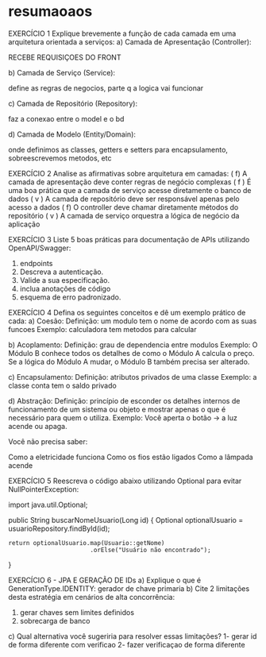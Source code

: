 # resumaoaos
EXERCÍCIO 1 
Explique brevemente a função de cada camada em uma arquitetura orientada a serviços:
a) Camada de Apresentação (Controller):

RECEBE REQUISIÇOES DO FRONT

b) Camada de Serviço (Service):

define as regras de negocios, parte q a logica vai funcionar

c) Camada de Repositório (Repository):

faz a conexao entre o model e o bd

d) Camada de Modelo (Entity/Domain):

onde definimos as classes, getters e setters para encapsulamento, sobreescrevemos metodos, etc

EXERCÍCIO 2 
Analise as afirmativas sobre arquitetura em camadas:
( f) A camada de apresentação deve conter regras de negócio complexas
( f ) É uma boa prática que a camada de serviço acesse diretamente o banco de dados
( v ) A camada de repositório deve ser responsável apenas pelo acesso a dados
( f) O controller deve chamar diretamente métodos do repositório
( v ) A camada de serviço orquestra a lógica de negócio da aplicação

EXERCÍCIO 3
Liste 5 boas práticas para documentação de APIs utilizando OpenAPI/Swagger:
1. endpoints 
2. Descreva a autenticação.
3. Valide a sua especificação.
4. inclua anotações de código
5. esquema de erro padronizado.


EXERCÍCIO 4 
Defina os seguintes conceitos e dê um exemplo prático de cada:
a) Coesão:
   Definição: um modulo tem o nome de acordo com as suas funcoes
   Exemplo: calculadora tem metodos para calcular

b) Acoplamento: 
   Definição: grau de dependencia entre modulos
   Exemplo: O Módulo B conhece todos os detalhes de como o Módulo A calcula o preço.
Se a lógica do Módulo A mudar, o Módulo B também precisa ser alterado.

c) Encapsulamento:
   Definição: atributos privados de uma classe
   Exemplo: a classe conta tem o saldo privado

d) Abstração:
   Definição: princípio de esconder os detalhes internos de funcionamento de um sistema ou objeto e mostrar apenas o que é necessário para quem o utiliza.
   Exemplo: Você aperta o botão → a luz acende ou apaga.

Você não precisa saber:

Como a eletricidade funciona
Como os fios estão ligados
Como a lâmpada acende


EXERCÍCIO 5 
Reescreva o código abaixo utilizando Optional para evitar NullPointerException:

import java.util.Optional;

public String buscarNomeUsuario(Long id) {
    Optional<Usuario> optionalUsuario = usuarioRepository.findById(id);

    return optionalUsuario.map(Usuario::getNome)
                           .orElse("Usuário não encontrado");
}


EXERCÍCIO 6 - JPA E GERAÇÃO DE IDs
a) Explique o que é GenerationType.IDENTITY:
gerador de chave primaria
b) Cite 2 limitações desta estratégia em cenários de alta concorrência:
1. gerar chaves sem limites definidos
2. sobrecarga de banco

c) Qual alternativa você sugeriria para resolver essas limitações?
1- gerar id de forma diferente com verificao
2- fazer verificaçao de forma diferente


 	 
